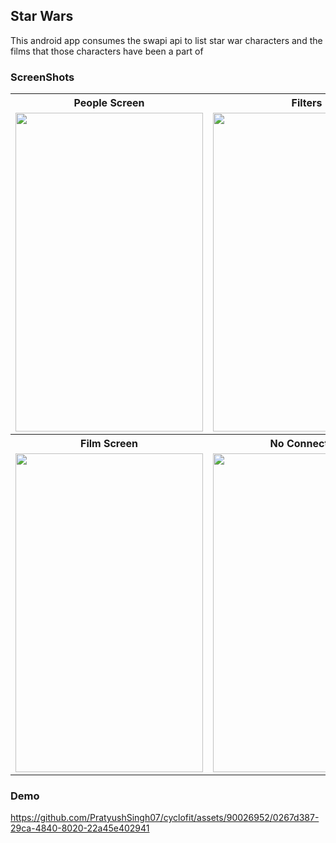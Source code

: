## Star Wars
This android app consumes the swapi api to list star war characters and the films that those characters have been a part of

### ScreenShots

<table>
  <th>People Screen</th>
  <th>Filters</th>
  <tr>
    <td><img src="https://github.com/PratyushSingh07/cyclofit/assets/90026952/d9408957-7afb-47ee-86b1-2bc600de6e49" width=300 height=510></td>
    <td><img src="https://github.com/PratyushSingh07/cyclofit/assets/90026952/0f1f1a12-98e5-4ed6-8197-d89479b346d4" width=300 height=510></td>
  </tr>
  <th>Film Screen</th>
  <th>No Connection</th>
  <tr>
    <td><img src="https://github.com/PratyushSingh07/cyclofit/assets/90026952/0faac849-a141-4e23-b87b-76145651027f" width=300 height=510></td>
    <td><img src="https://github.com/PratyushSingh07/cyclofit/assets/90026952/78392309-669e-4097-9b53-37b3e03e449f" width=300 height=510></td>
  </tr>
  </table>

### Demo

https://github.com/PratyushSingh07/cyclofit/assets/90026952/0267d387-29ca-4840-8020-22a45e402941

